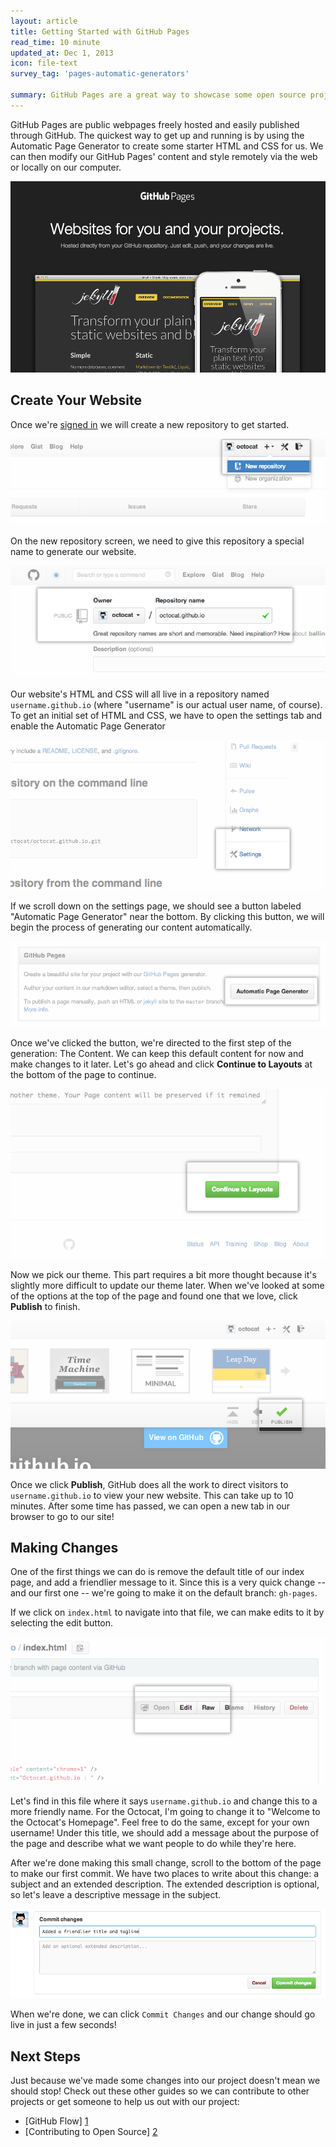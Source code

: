 ```yaml
---
layout: article
title: Getting Started with GitHub Pages
read_time: 10 minute
updated_at: Dec 1, 2013
icon: file-text
survey_tag: 'pages-automatic-generators'

summary: GitHub Pages are a great way to showcase some open source projects, host a blog, or even share your résumé. This guide will help get you started on creating your next website.
---
```


<a id="intro" title="Intro" class="toc-item"></a>
GitHub Pages are public webpages freely hosted and easily published through GitHub. The quickest way to get up and running is by using the Automatic Page Generator to create some starter HTML and CSS for us. We can then modify our GitHub Pages' content and style remotely via the web or locally on our computer.

![pages-home-page](pages-home-page.png)

<a id="setup" title="Create Your Website" class="toc-item"></a>

## Create Your Website

Once we're <a href="https://github.com/login" target="_blank">signed in</a> we will create a new repository to get started.

![](create-new-repo-button.png)

On the new repository screen, we need to give this repository a special name to generate our website.

![](create-new-repo-screen.png)

Our website's HTML and CSS will all live in a repository named `username.github.io` (where "username" is our actual user name, of course). To get an initial set of HTML and CSS, we have to open the settings tab and enable the Automatic Page Generator

![](settings-tab.png)

If we scroll down on the settings page, we should see a button labeled "Automatic Page Generator" near the bottom. By clicking this button, we will begin the process of generating our content automatically.

![](automatic-page-generator.png)

Once we've clicked the button, we're directed to the first step of the generation: The Content. We can keep this default content for now and make changes to it later. Let's go ahead and click **Continue to Layouts** at the bottom of the page to continue.

![](continue-to-layout.png)

Now we pick our theme. This part requires a bit more thought because it's slightly more difficult to update our theme later. When we've looked at some of the options at the top of the page and found one that we love, click **Publish** to finish.

![](selection-of-layout-publish.png)

Once we click **Publish**, GitHub does all the work to direct visitors to `username.github.io` to view your new website. This can take up to 10 minutes. After some time has passed, we can open a new tab in our browser to go to our site!

<a id="changes" title="Making Changes" class="toc-item"></a>

## Making Changes

One of the first things we can do is remove the default title of our index page, and add a friendlier message to it. Since this is a very quick change -- and our first one -- we're going to make it on the default branch: `gh-pages`.

If we click on `index.html` to navigate into that file, we can make edits to it by selecting the edit button.

![](edit-index-page.png)

Let's find in this file where it says `username.github.io` and change this to a more friendly name. For the Octocat, I'm going to change it to "Welcome to the Octocat's Homepage". Feel free to do the same, except for your own username! Under this title, we should add a message about the purpose of the page and describe what we want people to do while they're here.

After we're done making this small change, scroll to the bottom of the page to make our first commit. We have two places to write about this change: a subject and an extended description. The extended description is optional, so let's leave a descriptive message in the subject.

![](commit-messages-matter.png)

When we're done, we can click `Commit Changes` and our change should go live in just a few seconds!

<a id="next-steps" title="Next Steps" class="toc-item"></a>

## Next Steps

Just because we've made some changes into our project doesn't mean we should stop! Check out these other guides so we can contribute to other projects or get someone to help us out with our project:

- [GitHub Flow] [1]
- [Contributing to Open Source] [2]

[1]: /introduction/flow
[2]: /activities/contributing-to-open-source/
